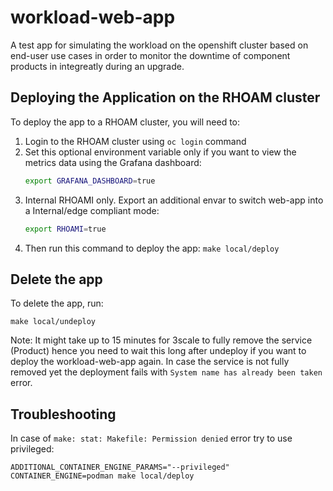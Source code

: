 # workload-web-app
A test app for simulating the workload on the openshift cluster based on end-user use cases in order to monitor the downtime of component products in integreatly during an upgrade.

## Deploying the Application on the RHOAM cluster

To deploy the app to a RHOAM cluster, you will need to:

1. Login to the RHOAM cluster using ` oc login ` command
2. Set this optional environment variable only if you want to view the metrics data using the Grafana dashboard:
   ```bash
   export GRAFANA_DASHBOARD=true
   ```
3. Internal RHOAMI only. Export an additional envar to switch web-app into a Internal/edge compliant mode: 
   ```bash
   export RHOAMI=true
   ```
4. Then run this command to deploy the app:
   ```make local/deploy```

## Delete the app

To delete the app, run:
```
make local/undeploy
```

Note: It might take up to 15 minutes for 3scale to fully remove the service (Product) hence you need to wait this long after undeploy if you want to deploy the workload-web-app again. In case the service is not fully removed yet the deployment fails with `System name has already been taken` error.

## Troubleshooting

In case of `make: stat: Makefile: Permission denied` error try to use privileged:

```
ADDITIONAL_CONTAINER_ENGINE_PARAMS="--privileged" CONTAINER_ENGINE=podman make local/deploy
```

